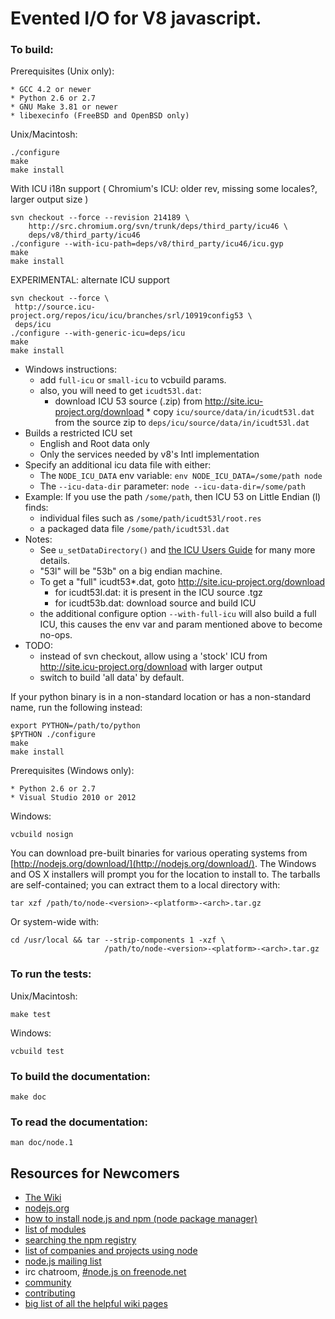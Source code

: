 Evented I/O for V8 javascript.
===

### To build:

Prerequisites (Unix only):

    * GCC 4.2 or newer
    * Python 2.6 or 2.7
    * GNU Make 3.81 or newer
    * libexecinfo (FreeBSD and OpenBSD only)

Unix/Macintosh:

    ./configure
    make
    make install

With ICU i18n support
( Chromium's ICU: older rev, missing some locales?, larger output size )

    svn checkout --force --revision 214189 \
        http://src.chromium.org/svn/trunk/deps/third_party/icu46 \
        deps/v8/third_party/icu46
    ./configure --with-icu-path=deps/v8/third_party/icu46/icu.gyp
    make
    make install

EXPERIMENTAL: alternate ICU support

    svn checkout --force \
     http://source.icu-project.org/repos/icu/icu/branches/srl/10919config53 \
     deps/icu
    ./configure --with-generic-icu=deps/icu
    make
    make install


   * Windows instructions:
      * add `full-icu` or `small-icu` to vcbuild params.
      * also, you will need to get `icudt53l.dat`:
      	* download ICU 53 source (.zip) from http://site.icu-project.org/download
	* copy `icu/source/data/in/icudt53l.dat` from the source zip 
	   to `deps/icu/source/data/in/icudt53l.dat`
   * Builds a restricted ICU set
      * English and Root data only
      * Only the services needed by v8's Intl implementation
   * Specify an additional icu data file with either:
      * The `NODE_ICU_DATA` env variable:   `env NODE_ICU_DATA=/some/path node`
      * The `--icu-data-dir` parameter:   `node --icu-data-dir=/some/path`
   * Example:  If you use the path `/some/path`, then ICU 53 on Little
     Endian (l) finds:
      * individual files such as `/some/path/icudt53l/root.res`
      * a packaged data file `/some/path/icudt53l.dat`
   * Notes:
      * See `u_setDataDirectory()` and
        [the ICU Users Guide](http://userguide.icu-project.org/icudata)
        for many more details.
      * "53l" will be "53b" on a big endian machine.
      * To get a "full" icudt53*.dat, goto http://site.icu-project.org/download
          * for icudt53l.dat: it is present in the ICU source .tgz
          * for icudt53b.dat: download source and build ICU
      * the additional configure option `--with-full-icu` will also
        build a full ICU, this causes the env var and param mentioned
        above to become no-ops.
   * TODO:
      * instead of svn checkout, allow using a 'stock' ICU from
        http://site.icu-project.org/download with larger output
      * switch to build 'all data' by default.


If your python binary is in a non-standard location or has a
non-standard name, run the following instead:

    export PYTHON=/path/to/python
    $PYTHON ./configure
    make
    make install

Prerequisites (Windows only):

    * Python 2.6 or 2.7
    * Visual Studio 2010 or 2012

Windows:

    vcbuild nosign

You can download pre-built binaries for various operating systems from
[http://nodejs.org/download/](http://nodejs.org/download/).  The Windows
and OS X installers will prompt you for the location to install to.
The tarballs are self-contained; you can extract them to a local directory
with:

    tar xzf /path/to/node-<version>-<platform>-<arch>.tar.gz

Or system-wide with:

    cd /usr/local && tar --strip-components 1 -xzf \
                         /path/to/node-<version>-<platform>-<arch>.tar.gz

### To run the tests:

Unix/Macintosh:

    make test

Windows:

    vcbuild test

### To build the documentation:

    make doc

### To read the documentation:

    man doc/node.1

Resources for Newcomers
---
  - [The Wiki](https://github.com/joyent/node/wiki)
  - [nodejs.org](http://nodejs.org/)
  - [how to install node.js and npm (node package manager)](http://www.joyent.com/blog/installing-node-and-npm/)
  - [list of modules](https://github.com/joyent/node/wiki/modules)
  - [searching the npm registry](http://npmjs.org/)
  - [list of companies and projects using node](https://github.com/joyent/node/wiki/Projects,-Applications,-and-Companies-Using-Node)
  - [node.js mailing list](http://groups.google.com/group/nodejs)
  - irc chatroom, [#node.js on freenode.net](http://webchat.freenode.net?channels=node.js&uio=d4)
  - [community](https://github.com/joyent/node/wiki/Community)
  - [contributing](https://github.com/joyent/node/wiki/Contributing)
  - [big list of all the helpful wiki pages](https://github.com/joyent/node/wiki/_pages)
